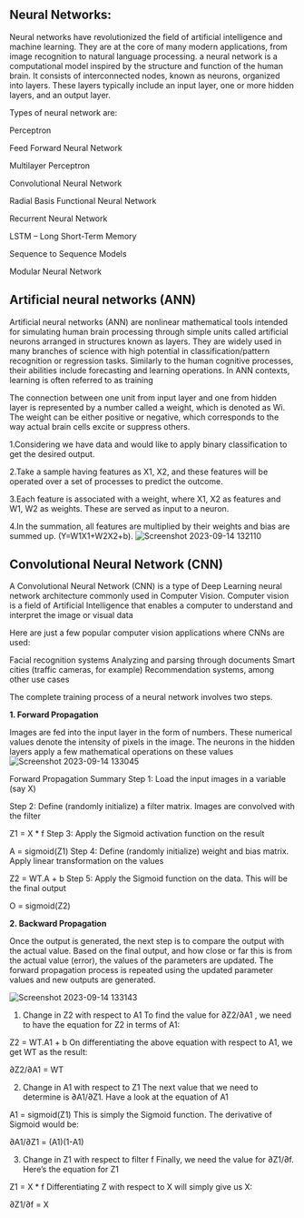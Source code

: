 
## Neural Networks:

Neural networks have revolutionized the field of artificial intelligence and machine learning. They are at the core of many modern applications, from image recognition to natural language processing. a neural network is a computational model inspired by the structure and function of the human brain. It consists of interconnected nodes, known as neurons, organized into layers. These layers typically include an input layer, one or more hidden layers, and an output layer.

Types of neural network are:

Perceptron

Feed Forward Neural Network

Multilayer Perceptron

Convolutional Neural Network

Radial Basis Functional Neural Network

Recurrent Neural Network

LSTM – Long Short-Term Memory

Sequence to Sequence Models

Modular Neural Network



## Artificial neural networks (ANN)

Artificial neural networks (ANN) are nonlinear mathematical tools intended for simulating human brain processing through simple units called artificial neurons arranged
in structures known as layers. They are widely used in many branches of science with
high potential in classification/pattern recognition or regression tasks. Similarly to the
human cognitive processes, their abilities include forecasting and learning operations. In
ANN contexts, learning is often referred to as training

The connection between one unit from input layer and one from hidden layer is represented by a number called a weight, which is denoted as Wi. The
weight can be either positive or negative, which corresponds to the way
actual brain cells excite or suppress others.

1.Considering we have data and would like to apply binary classification to get the desired output. 

2.Take a sample having features as X1, X2, and these features will be operated over a set of processes to predict the outcome.

3.Each feature is associated with a weight, where X1, X2 as features and W1, W2 as weights. These are served as input to a neuron.

4.In the summation, all features are multiplied by their weights and bias are summed up. (Y=W1X1+W2X2+b).
![Screenshot 2023-09-14 132110](https://github.com/vidhathri30/L1Report/assets/101579638/54022c4e-88d4-4b8a-ad83-650f46e402c7)




## Convolutional Neural Network (CNN)
A Convolutional Neural Network (CNN) is a type of Deep Learning neural network architecture commonly used in Computer Vision. Computer vision is a field of Artificial Intelligence that enables a computer to understand and interpret the image or visual data

Here are just a few popular computer vision applications where CNNs are used:

Facial recognition systems
Analyzing and parsing through documents
Smart cities (traffic cameras, for example)
Recommendation systems, among other use cases

The complete training process of a neural network involves two steps.

**1. Forward Propagation**

Images are fed into the input layer in the form of numbers. These numerical values denote the intensity of pixels in the image. The neurons in the hidden layers apply a few mathematical operations on these values
![Screenshot 2023-09-14 133045](https://github.com/vidhathri30/L1Report/assets/101579638/56478acd-2082-4f8c-b955-0160a63c4873)

Forward Propagation Summary
Step 1: Load the input images in a variable (say X)

Step 2: Define (randomly initialize) a filter matrix. Images are convolved with the filter

Z1 = X * f
Step 3: Apply the Sigmoid activation function on the result

A = sigmoid(Z1)
Step 4: Define (randomly initialize) weight and bias matrix. Apply linear transformation on the values

Z2 = WT.A + b
Step 5: Apply the Sigmoid function on the data. This will be the final output

O = sigmoid(Z2)


**2. Backward Propagation**

Once the output is generated, the next step is to compare the output with the actual value. Based on the final output, and how close or far this is from the actual value (error), the values of the parameters are updated. The forward propagation process is repeated using the updated parameter values and new outputs are generated.

![Screenshot 2023-09-14 133143](https://github.com/vidhathri30/L1Report/assets/101579638/535d29a2-7dad-4dda-8838-4d08030655d5)


1. Change in Z2 with respect to A1
To find the value for ∂Z2/∂A1 , we need to have the equation for Z2 in terms of A1:

Z2 = WT.A1 + b
On differentiating the above equation with respect to A1, we get WT as the result:

 ∂Z2/∂A1  = WT
 

2. Change in A1 with respect to Z1
The next value that we need to determine is ∂A1/∂Z1. Have a look at the equation of A1

A1 = sigmoid(Z1)
This is simply the Sigmoid function. The derivative of Sigmoid would be:

 ∂A1/∂Z1 = (A1)(1-A1)
 

3. Change in Z1 with respect to filter f
Finally, we need the value for ∂Z1/∂f. Here’s the equation for Z1

Z1 = X * f
Differentiating Z with respect to X will simply give us X:

∂Z1/∂f = X
